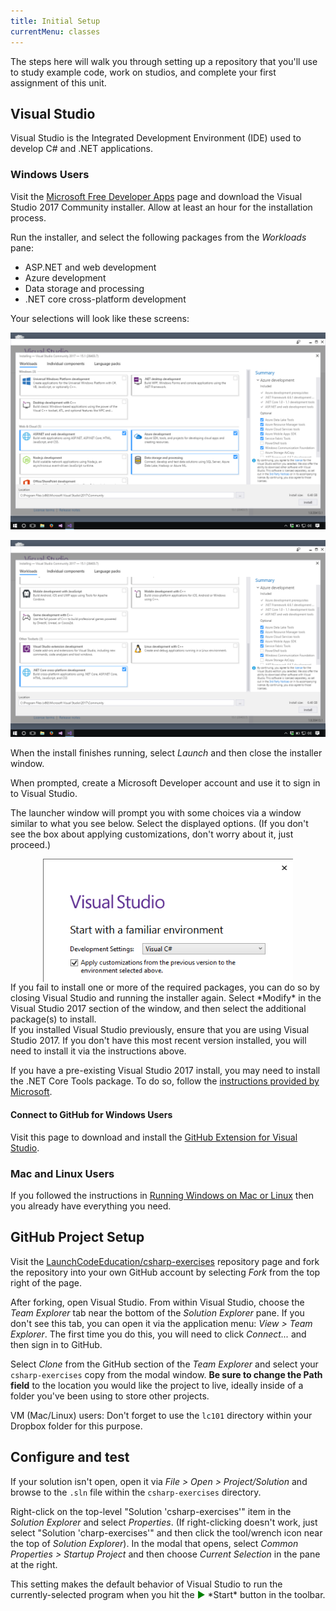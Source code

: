 ```yaml
---
title: Initial Setup
currentMenu: classes
---
```


The steps here will walk you through setting up a repository that you'll use to study example code, work on studios, and complete your first assignment of this unit.

## Visual Studio

Visual Studio is the Integrated Development Environment (IDE) used to develop C# and .NET applications.

### Windows Users

Visit the [Microsoft Free Developer Apps](https://www.visualstudio.com/free-developer-offers/) page and download the Visual Studio 2017 Community installer. Allow at least an hour for the installation process.

Run the installer, and select the following packages from the *Workloads* pane:
- ASP.NET and web development
- Azure development
- Data storage and processing
- .NET core cross-platform development

Your selections will look like these screens:

![Install packages](images/vs-packages.png)

![Install packages](images/vs-packages-2.png)

When the install finishes running, select *Launch* and then close the installer window.

When prompted, create a Microsoft Developer account and use it to sign in to Visual Studio.

The launcher window will prompt you with some choices via a window similar to what you see below. Select the displayed options. (If you don't see the box about applying customizations, don't worry about it, just proceed.)

<img src="images/launch-options.png" style="width:400px;display:block;margin:0 auto;">

<aside class="aside-note" markdown="1">
If you fail to install one or more of the required packages, you can do so by closing Visual Studio and running the installer again. Select *Modify* in the Visual Studio 2017 section of the window, and then select the additional package(s) to install.
</aside>

<aside class="aside-warning" markdown="1">
If you installed Visual Studio previously, ensure that you are using Visual Studio 2017. If you don't have this most recent version installed, you will need to install it via the instructions above.

If you have a pre-existing Visual Studio 2017 install, you may need to install the .NET Core Tools package. To do so, follow the [instructions provided by Microsoft](https://www.microsoft.com/net/core#windowsvs2017).
</aside>

#### Connect to GitHub for Windows Users

Visit this page to download and install the [GitHub Extension for Visual Studio](https://visualstudio.github.com/).

### Mac and Linux Users

If you followed the instructions in [Running Windows on Mac or Linux](./running-windows-on-mac-linux.html) then you already have everything you need.

## GitHub Project Setup

Visit the [LaunchCodeEducation/csharp-exercises](https://github.com/LaunchCodeEducation/csharp-exercises) repository page and fork the repository into your own GitHub account by selecting *Fork* from the top right of the page.

After forking, open Visual Studio. From within Visual Studio, choose the *Team Explorer* tab near the bottom of the *Solution Explorer* pane. If you don't see this tab, you can open it via the application menu: *View > Team Explorer*. The first time you do this, you will need to click *Connect...* and then sign in to GitHub.

Select *Clone* from the GitHub section of the *Team Explorer* and select your `csharp-exercises` copy from the modal window. **Be sure to change the Path field** to the location you would like the project to live, ideally inside of a folder you've been using to store other projects.

VM (Mac/Linux) users: Don't forget to use the `lc101` directory within your Dropbox folder for this purpose.

## Configure and test

If your solution isn't open, open it via *File > Open > Project/Solution* and browse to the `.sln` file within the `csharp-exercises` directory.

Right-click on the top-level "Solution 'csharp-exercises'" item in the *Solution Explorer* and select *Properties*. (If right-clicking doesn't work, just select "Solution 'charp-exercises'" and then click the tool/wrench icon near the top of *Solution Explorer*). In the modal that opens, select *Common Properties > Startup Project* and then choose *Current Selection* in the pane at the right.

<aside class="aside-pro-tip" markdown="1">
This setting makes the default behavior of Visual Studio to run the currently-selected program when you hit the <span style="color:green">▶︎</span> *Start* button in the toolbar.
</aside>
